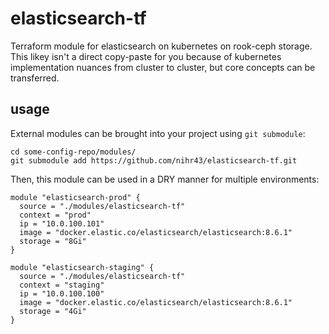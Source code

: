 # elasticsearch-tf

Terraform module for elasticsearch on kubernetes on rook-ceph storage.
This likey isn't a direct copy-paste for you because of kubernetes implementation nuances from cluster to cluster, but core concepts can be transferred.

## usage

External modules can be brought into your project using `git submodule`:

```
cd some-config-repo/modules/
git submodule add https://github.com/nihr43/elasticsearch-tf.git
```

Then, this module can be used in a DRY manner for multiple environments:

```
module "elasticsearch-prod" {
  source = "./modules/elasticsearch-tf"
  context = "prod"
  ip = "10.0.100.101"
  image = "docker.elastic.co/elasticsearch/elasticsearch:8.6.1"
  storage = "8Gi"
}

module "elasticsearch-staging" {
  source = "./modules/elasticsearch-tf"
  context = "staging"
  ip = "10.0.100.100"
  image = "docker.elastic.co/elasticsearch/elasticsearch:8.6.1"
  storage = "4Gi"
}
```
